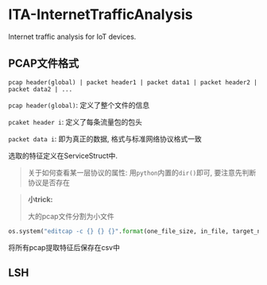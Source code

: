 # ITA-InternetTrafficAnalysis
Internet traffic analysis for IoT devices.

## PCAP文件格式

`pcap header(global) | packet header1 | packet data1 | packet header2 | packet data2 | ...`

`pcap header(global)`: 定义了整个文件的信息

`pcaket header i`: 定义了每条流量包的包头

`packet data i`: 即为真正的数据, 格式与标准网络协议格式一致

选取的特征定义在ServiceStruct中.

> 关于如何查看某一层协议的属性: 用`python`内置的`dir()`即可, 要注意先判断协议是否存在

> **小trick:**
>
> 大的pcap文件分割为小文件

```python
os.system("editcap -c {} {} {}".format(one_file_size, in_file, target_name))
```

将所有pcap提取特征后保存在csv中

## LSH

